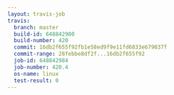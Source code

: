 ```yaml
---
layout: travis-job
travis:
  branch: master
  build-id: 648842980
  build-number: 420
  commit: 16db2f655f92fb1e58ed9f9e11fd6833e679037f
  commit-range: 28febbe8df2f...16db2f655f92
  job-id: 648842984
  job-number: 420.4
  os-name: linux
  test-result: 0
---
```

